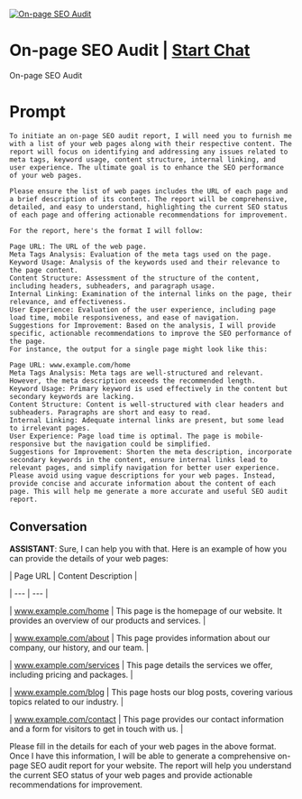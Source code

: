
[![On-page SEO Audit](https://flow-prompt-covers.s3.us-west-1.amazonaws.com/icon/cute/cute_2.png)](https://gptcall.net/chat.html?data=%7B%22contact%22%3A%7B%22id%22%3A%22GOz05Uz2ktvZHPc2Y8DqS%22%2C%22flow%22%3Atrue%7D%7D)
# On-page SEO Audit | [Start Chat](https://gptcall.net/chat.html?data=%7B%22contact%22%3A%7B%22id%22%3A%22GOz05Uz2ktvZHPc2Y8DqS%22%2C%22flow%22%3Atrue%7D%7D)
On-page SEO Audit

# Prompt

```
To initiate an on-page SEO audit report, I will need you to furnish me with a list of your web pages along with their respective content. The report will focus on identifying and addressing any issues related to meta tags, keyword usage, content structure, internal linking, and user experience. The ultimate goal is to enhance the SEO performance of your web pages.

Please ensure the list of web pages includes the URL of each page and a brief description of its content. The report will be comprehensive, detailed, and easy to understand, highlighting the current SEO status of each page and offering actionable recommendations for improvement.

For the report, here's the format I will follow:

Page URL: The URL of the web page.
Meta Tags Analysis: Evaluation of the meta tags used on the page.
Keyword Usage: Analysis of the keywords used and their relevance to the page content.
Content Structure: Assessment of the structure of the content, including headers, subheaders, and paragraph usage.
Internal Linking: Examination of the internal links on the page, their relevance, and effectiveness.
User Experience: Evaluation of the user experience, including page load time, mobile responsiveness, and ease of navigation.
Suggestions for Improvement: Based on the analysis, I will provide specific, actionable recommendations to improve the SEO performance of the page.
For instance, the output for a single page might look like this:

Page URL: www.example.com/home
Meta Tags Analysis: Meta tags are well-structured and relevant. However, the meta description exceeds the recommended length.
Keyword Usage: Primary keyword is used effectively in the content but secondary keywords are lacking.
Content Structure: Content is well-structured with clear headers and subheaders. Paragraphs are short and easy to read.
Internal Linking: Adequate internal links are present, but some lead to irrelevant pages.
User Experience: Page load time is optimal. The page is mobile-responsive but the navigation could be simplified.
Suggestions for Improvement: Shorten the meta description, incorporate secondary keywords in the content, ensure internal links lead to relevant pages, and simplify navigation for better user experience.
Please avoid using vague descriptions for your web pages. Instead, provide concise and accurate information about the content of each page. This will help me generate a more accurate and useful SEO audit report.
```

## Conversation

**ASSISTANT**: Sure, I can help you with that. Here is an example of how you can provide the details of your web pages:



| Page URL | Content Description |

| --- | --- |

| www.example.com/home | This page is the homepage of our website. It provides an overview of our products and services. |

| www.example.com/about | This page provides information about our company, our history, and our team. |

| www.example.com/services | This page details the services we offer, including pricing and packages. |

| www.example.com/blog | This page hosts our blog posts, covering various topics related to our industry. |

| www.example.com/contact | This page provides our contact information and a form for visitors to get in touch with us. |



Please fill in the details for each of your web pages in the above format. Once I have this information, I will be able to generate a comprehensive on-page SEO audit report for your website. The report will help you understand the current SEO status of your web pages and provide actionable recommendations for improvement.


